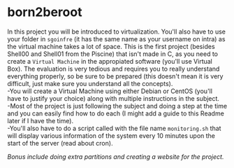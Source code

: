 # born2beroot

In this project you will be introduced to virtualization. You'll also have to use your folder in `sgoinfre` (it has the same name as your username on intra) as the virtual machine takes a lot of space. This is the first project (besides Shell00 and Shell01 from the Piscine) that isn't made in C, as you need to create a `Virtual Machine` in the appropiated software (you'll use Virtual Box). The evaluation is very tedious and requires you to really understand everything properly, so be sure to be prepared (this doesn't mean it is very difficult, just make sure you understand all the concepts).  
-You will create a Virtual Machine using either Debian or CentOS (you'll have to justify your choice) along with multiple instructions in the subject.  
-Most of the project is just following the subject and doing a step at the time and you can easily find how to do each (I might add a guide to this Readme later if I have the time).  
-You'll also have to do a script called with the file name `monitoring.sh` that will display various information of the system every 10 minutes upon the start of the server (read about cron).  

*Bonus include doing extra partitions and creating a website for the project.*
